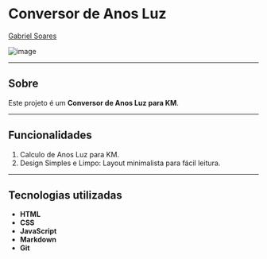 # Conversor de Anos Luz

[Gabriel Soares](https://www.linkedin.com/in/gabriel-soares-3098782b0/)

![image](https://github.com/user-attachments/assets/1d58630a-5d7c-4833-98d5-6304110a4c24)

---

## Sobre
Este projeto é um **Conversor de Anos Luz para KM**.

---

## Funcionalidades
1. Calculo de Anos Luz para KM.
2. Design Simples e Limpo: Layout minimalista para fácil leitura.

---

## Tecnologias utilizadas
- **HTML**
- **CSS**
- **JavaScript**
- **Markdown**
- **Git**

